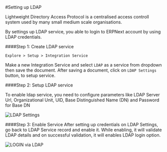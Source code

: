 #Setting up LDAP

Lightweight Directory Access Protocol is a centralised access controll system used by many small medium scale organisations.

By settings up LDAP service, you able to login to ERPNext account by using LDAP credentials.

####Step 1: Create LDAP service

`Explore > Setup > Integration Service`

Make a new Integration Service and select `LDAP` as a service from dropdown then save the document.
After saving a document, click on `LDAP Settings` button, to setup service.

####Step 2: Setup LDAP service

To enable ldap service, you need to configure parameters like LDAP Server Url, Organizational Unit, UID, Base Distinguished Name (DN) and Password for Base DN

<img class="screenshot" alt="LDAP Settings" src="{{docs_base_url}}/assets/img/setup/integration-service/ldap_settings.png">

####Step 3: Enable Service
After setting up credentials on LDAP Settings, go back to LDAP Service record and enable it.
While enabling, it will validate LDAP details and on successful validation, it will enables LDAP login option.

<img class="screenshot" alt="LOGIN via LDAP" src="{{docs_base_url}}/assets/img/setup/integration-service/login_via_ldap.png">
